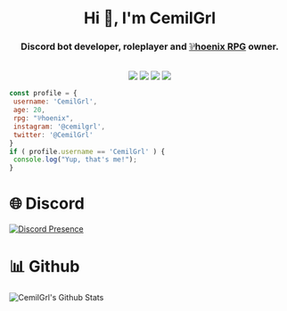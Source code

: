  <h1 align="center">Hi 👋, I'm CemilGrl</h1>
<h3 align="center">Discord bot developer, roleplayer and <a href="https://linktr.ee/phoenixrpg" rel="nofollow">⅌hoenix RPG</a> owner.</h3>
<br>

<div align="center">
  <img src="https://img.shields.io/badge/-HTML-F06529?style=for-the-badge&logo=html5&logoColor=F06529&labelColor=282828">
  <img src="https://img.shields.io/badge/-CSS-2965F1?style=for-the-badge&logo=css3&logoColor=2965F1&labelColor=282828">
  <img src="https://img.shields.io/badge/-Javascript-F0DB4F?style=for-the-badge&logo=javascript&logoColor=F0DB4F&labelColor=282828">
  <img src="https://img.shields.io/badge/-Python-FFE873?style=for-the-badge&logo=python&logoColor=FFE873&labelColor=282828">
</div>

 ```javascript
const profile = {
  username: 'CemilGrl',
  age: 20,
  rpg: "⅌hoenix",
  instagram: '@cemilgrl',
  twitter: '@CemilGrl'
}
if ( profile.username == 'CemilGrl' ) {
  console.log("Yup, that's me!");
}
```
# 🌐 Discord
 [![Discord Presence](https://lanyard.cnrad.dev/api/378974293507440640)](https://discord.com/users/378974293507440640)
 # 📊 Github
 <img align="center" src="https://github-readme-stats.vercel.app/api?username=CemilGrl&include_all_commits=true&count_private=true&show_icons=true&line_height=20&title_color=7A7ADB&icon_color=2234AE&text_color=D3D3D3&bg_color=0,000000,130F40" alt="CemilGrl's Github Stats">
